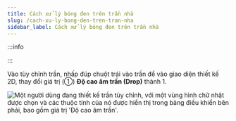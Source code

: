 ```yaml
---
title: Cách xử lý bóng đen trên trần nhà
slug: /cach-xu-ly-bong-den-tren-tran-nha
sidebar_label: Cách xử lý bóng đen trên trần nhà
---
```


:::info

:::

Vào tùy chỉnh trần, nhấp đúp chuột trái vào trần để vào giao diện thiết kế 2D, thay đổi giá trị (①) **Độ cao âm trần (Drop)** thành 1.

![Một người dùng đang thiết kế trần tùy chỉnh, với một vùng hình chữ nhật được chọn và các thuộc tính của nó được hiển thị trong bảng điều khiển bên phải, bao gồm giá trị 'Độ cao âm trần'.](https://storage.googleapis.com/jegavn_kb/images/74b93cf6-21ca-43d8-978a-9ad73ee4add1.png)